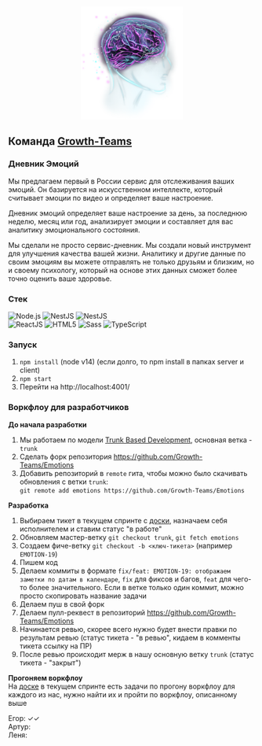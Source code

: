<p align="center">
  <img src="client/public/brain.png" alt="human-brain-capabilities" height="230" />
</p>

## Команда [Growth-Teams](http://growth-teams.ru)

### Дневник Эмоций

Мы предлагаем первый в России сервис для отслеживания ваших эмоций. Он базируется на искусственном интеллекте, который считывает эмоции по видео и определяет ваше настроение.

Дневник эмоций определяет ваше настроение за день, за последнюю неделю, месяц или год, анализирует эмоции и составляет для вас аналитику эмоционального состояния.

Мы сделали не просто сервис-дневник. Мы создали новый инструмент для улучшения качества вашей жизни. Аналитику и другие данные по своим эмоциям вы можете отправлять не только друзьям и близким, но и своему психологу, который на основе этих данных сможет более точно оценить ваше здоровье.

### Стек

<div>
  <div>
    <img alt="Node.js" src="https://img.shields.io/badge/-Node.JS-43853d?style=for-the-badge&logo=Node.js&logoColor=white" />
    <img alt="NestJS" src="https://img.shields.io/badge/-Nest-ed2945?style=for-the-badge&logo=NestJS&logoColor=white" />
    <img alt="NestJS" src="https://img.shields.io/badge/-Postgres-336791?style=for-the-badge&logo=postgresql&logoColor=white" />
  </div>
  <div>
    <img alt="ReactJS" src="https://img.shields.io/badge/-React-353535?style=for-the-badge&logo=react&logoColor=white" />
    <img alt="HTML5" src="https://img.shields.io/badge/-HTML5-E34F26?style=for-the-badge&logo=html5&logoColor=white" />
    <img alt="Sass" src="https://img.shields.io/badge/-Sass-CC6699?style=for-the-badge&logo=sass&logoColor=white" />
    <img alt="TypeScript" src="https://img.shields.io/badge/-TypeScript-235a96?style=for-the-badge&logo=typescript&logoColor=white" />
  </div>
</div>

### Запуск

1. `npm install` (node v14) (если долго, то npm install в папках server и client)
2. `npm start`
3. Перейти на http://localhost:4001/

### Воркфлоу для разработчиков

**До начала разработки**
1. Мы работаем по модели [Trunk Based Development](https://trunkbaseddevelopment.com), основная ветка - `trunk`
2. Сделать форк репозитория https://github.com/Growth-Teams/Emotions
3. Добавить репозиторий в `remote` гита, чтобы можно было скачивать обновления с ветки `trunk`:  
   `git remote add emotions https://github.com/Growth-Teams/Emotions`

**Разработка**
1. Выбираем тикет в текущем спринте с [доски](https://tracker.yandex.ru/agile/board/8), назначаем себя исполнителем и ставим статус "в работе"
2. Обновляем мастер-ветку `git checkout trunk`, `git fetch emotions`
3. Создаем фиче-ветку `git checkout -b <ключ-тикета>` (например `EMOTION-19`)
4. Пишем код
5. Делаем коммиты в формате `fix/feat: EMOTION-19: отображаем заметки по датам в календаре`, `fix` для фиксов и багов, `feat` для чего-то более значительного. Если в ветке только один коммит, можно просто скопировать название задачи
6. Делаем пуш в свой форк
7. Делаем пулл-реквест в репозиторий https://github.com/Growth-Teams/Emotions
8. Начинается ревью, скорее всего нужно будет внести правки по результам ревью (статус тикета - "в ревью", кидаем в комменты тикета ссылку на ПР)
9. После ревью происходит мерж в нашу основную ветку `trunk` (статус тикета - "закрыт")

**Прогоняем воркфлоу**  
На [доске](https://tracker.yandex.ru/agile/board/8) в текущем спринте есть задачи по прогону воркфлоу для каждого из нас, нужно найти их и пройти по воркфлоу, описанному выше

Егор: ✓✓  
Артур:  
Леня:  

